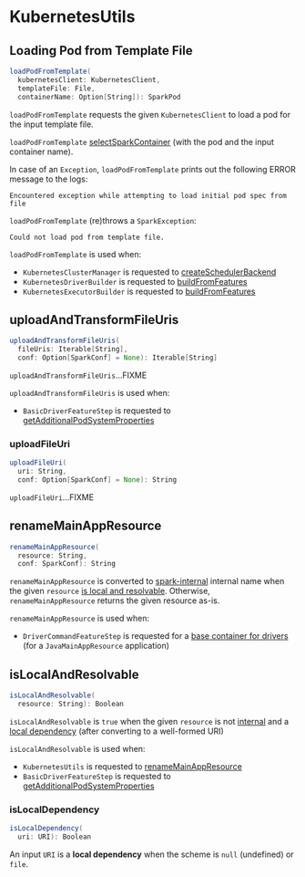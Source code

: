 # KubernetesUtils

## <span id="loadPodFromTemplate"> Loading Pod from Template File

```scala
loadPodFromTemplate(
  kubernetesClient: KubernetesClient,
  templateFile: File,
  containerName: Option[String]): SparkPod
```

`loadPodFromTemplate` requests the given `KubernetesClient` to load a pod for the input template file.

`loadPodFromTemplate` [selectSparkContainer](#selectSparkContainer) (with the pod and the input container name).

In case of an `Exception`, `loadPodFromTemplate` prints out the following ERROR message to the logs:

```text
Encountered exception while attempting to load initial pod spec from file
```

`loadPodFromTemplate` (re)throws a `SparkException`:

```text
Could not load pod from template file.
```

`loadPodFromTemplate` is used when:

* `KubernetesClusterManager` is requested to [createSchedulerBackend](KubernetesClusterManager.md#createSchedulerBackend)
* `KubernetesDriverBuilder` is requested to [buildFromFeatures](KubernetesDriverBuilder.md#buildFromFeatures)
* `KubernetesExecutorBuilder` is requested to [buildFromFeatures](KubernetesExecutorBuilder.md#buildFromFeatures)

## <span id="uploadAndTransformFileUris"> uploadAndTransformFileUris

```scala
uploadAndTransformFileUris(
  fileUris: Iterable[String],
  conf: Option[SparkConf] = None): Iterable[String]
```

`uploadAndTransformFileUris`...FIXME

`uploadAndTransformFileUris` is used when:

* `BasicDriverFeatureStep` is requested to [getAdditionalPodSystemProperties](BasicDriverFeatureStep.md#getAdditionalPodSystemProperties)

### <span id="uploadFileUri"> uploadFileUri

```scala
uploadFileUri(
  uri: String,
  conf: Option[SparkConf] = None): String
```

`uploadFileUri`...FIXME

## <span id="renameMainAppResource"> renameMainAppResource

```scala
renameMainAppResource(
  resource: String,
  conf: SparkConf): String
```

`renameMainAppResource` is converted to [spark-internal](../tools/SparkLauncher.md#NO_RESOURCE) internal name when the given `resource` [is local and resolvable](#isLocalAndResolvable). Otherwise, `renameMainAppResource` returns the given resource as-is.

`renameMainAppResource` is used when:

* `DriverCommandFeatureStep` is requested for a [base container for drivers](DriverCommandFeatureStep.md#baseDriverContainer) (for a `JavaMainAppResource` application)

## <span id="isLocalAndResolvable"> isLocalAndResolvable

```scala
isLocalAndResolvable(
  resource: String): Boolean
```

`isLocalAndResolvable` is `true` when the given `resource` is not [internal](../tools/SparkSubmit.md#isInternal) and a [local dependency](#isLocalDependency) (after converting to a well-formed URI)

`isLocalAndResolvable` is used when:

* `KubernetesUtils` is requested to [renameMainAppResource](#renameMainAppResource)
* `BasicDriverFeatureStep` is requested to [getAdditionalPodSystemProperties](BasicDriverFeatureStep.md#getAdditionalPodSystemProperties)

### <span id="isLocalDependency"> isLocalDependency

```scala
isLocalDependency(
  uri: URI): Boolean
```

An input `URI` is a **local dependency** when the scheme is `null` (undefined) or `file`.
